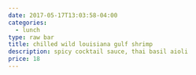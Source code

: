 ```yaml
---
date: 2017-05-17T13:03:58-04:00
categories:
  - lunch
type: raw bar
title: chilled wild louisiana gulf shrimp
description: spicy cocktail sauce, thai basil aioli
price: 18
---
```

